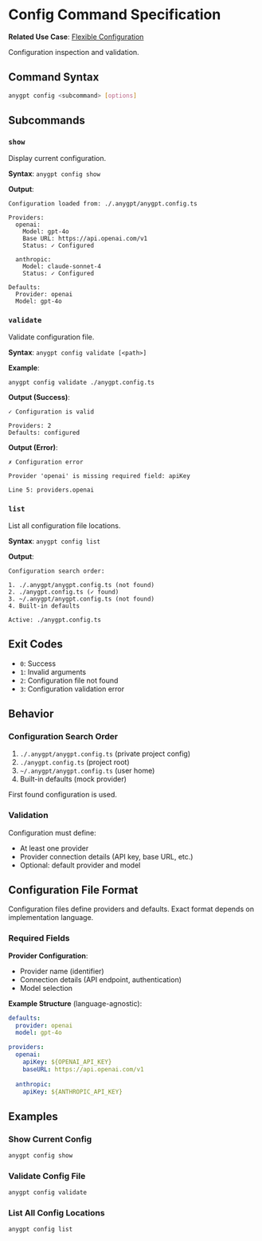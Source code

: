# Config Command Specification

**Related Use Case**: [Flexible Configuration](../../use-cases/flexible-configuration.md)

Configuration inspection and validation.

## Command Syntax

```bash
anygpt config <subcommand> [options]
```

## Subcommands

### `show`
Display current configuration.

**Syntax**: `anygpt config show`

**Output**:
```
Configuration loaded from: ./.anygpt/anygpt.config.ts

Providers:
  openai:
    Model: gpt-4o
    Base URL: https://api.openai.com/v1
    Status: ✓ Configured
  
  anthropic:
    Model: claude-sonnet-4
    Status: ✓ Configured

Defaults:
  Provider: openai
  Model: gpt-4o
```

### `validate`
Validate configuration file.

**Syntax**: `anygpt config validate [<path>]`

**Example**:
```bash
anygpt config validate ./anygpt.config.ts
```

**Output (Success)**:
```
✓ Configuration is valid

Providers: 2
Defaults: configured
```

**Output (Error)**:
```
✗ Configuration error

Provider 'openai' is missing required field: apiKey

Line 5: providers.openai
```

### `list`
List all configuration file locations.

**Syntax**: `anygpt config list`

**Output**:
```
Configuration search order:

1. ./.anygpt/anygpt.config.ts (not found)
2. ./anygpt.config.ts (✓ found)
3. ~/.anygpt/anygpt.config.ts (not found)
4. Built-in defaults

Active: ./anygpt.config.ts
```

## Exit Codes

- `0`: Success
- `1`: Invalid arguments
- `2`: Configuration file not found
- `3`: Configuration validation error

## Behavior

### Configuration Search Order
1. `./.anygpt/anygpt.config.ts` (private project config)
2. `./anygpt.config.ts` (project root)
3. `~/.anygpt/anygpt.config.ts` (user home)
4. Built-in defaults (mock provider)

First found configuration is used.

### Validation
Configuration must define:
- At least one provider
- Provider connection details (API key, base URL, etc.)
- Optional: default provider and model

## Configuration File Format

Configuration files define providers and defaults. Exact format depends on implementation language.

### Required Fields

**Provider Configuration**:
- Provider name (identifier)
- Connection details (API endpoint, authentication)
- Model selection

**Example Structure** (language-agnostic):
```yaml
defaults:
  provider: openai
  model: gpt-4o

providers:
  openai:
    apiKey: ${OPENAI_API_KEY}
    baseURL: https://api.openai.com/v1
  
  anthropic:
    apiKey: ${ANTHROPIC_API_KEY}
```

## Examples

### Show Current Config
```bash
anygpt config show
```

### Validate Config File
```bash
anygpt config validate
```

### List All Config Locations
```bash
anygpt config list
